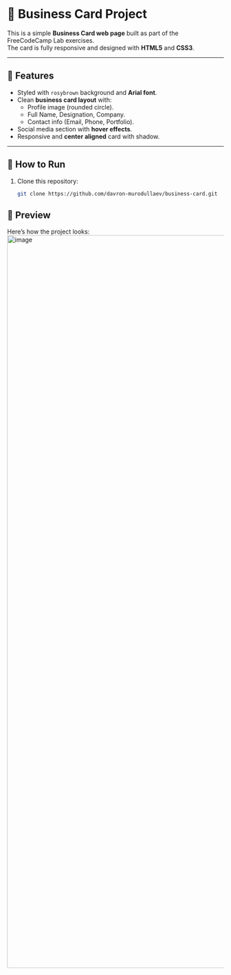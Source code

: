 # 💼 Business Card Project

This is a simple **Business Card web page** built as part of the FreeCodeCamp Lab exercises.  
The card is fully responsive and designed with **HTML5** and **CSS3**.

---

## 📌 Features
- Styled with `rosybrown` background and **Arial font**.
- Clean **business card layout** with:
  - Profile image (rounded circle).
  - Full Name, Designation, Company.
  - Contact info (Email, Phone, Portfolio).
- Social media section with **hover effects**.
- Responsive and **center aligned** card with shadow.

---

## 🚀 How to Run
1. Clone this repository:
   ```bash
   git clone https://github.com/davron-murodullaev/business-card.git


## 📸 Preview

Here’s how the project looks:
<img width="2879" height="1703" alt="image" src="https://github.com/user-attachments/assets/908def87-64fe-4b51-b02b-85c53b0dfbc4" />

